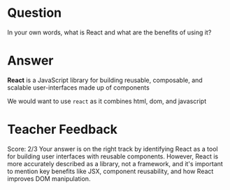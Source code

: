 # Question

In your own words, what is React and what are the benefits of using it?

# Answer

**React** is a JavaScript library for building reusable, composable, and scalable user-interfaces made up of components

We would want to use `react` as it combines html, dom, and javascript

# Teacher Feedback

Score: 2/3
Your answer is on the right track by identifying React as a tool for building user interfaces with reusable components. However, React is more accurately described as a library, not a framework, and it's important to mention key benefits like JSX, component reusability, and how React improves DOM manipulation.
